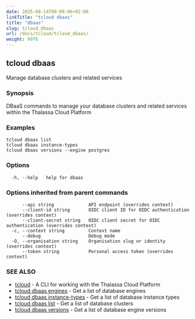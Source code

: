 ```yaml
---
date: 2025-08-14T00:09:06+02:00
linkTitle: "tcloud dbaas"
title: "dbaas"
slug: tcloud_dbaas
url: /docs/tcloud/tcloud_dbaas/
weight: 9976
---
```

## tcloud dbaas

Manage database clusters and related services

### Synopsis

DBaaS commands to manage your database clusters and related services within the Thalassa Cloud Platform

### Examples

```
tcloud dbaas list
tcloud dbaas instance-types
tcloud dbaas versions --engine postgres
```

### Options

```
  -h, --help   help for dbaas
```

### Options inherited from parent commands

```
      --api string             API endpoint (overrides context)
      --client-id string       OIDC client ID for OIDC authentication (overrides context)
      --client-secret string   OIDC client secret for OIDC authentication (overrides context)
  -c, --context string         Context name
      --debug                  Debug mode
  -O, --organisation string    Organisation slug or identity (overrides context)
      --token string           Personal access token (overrides context)
```

### SEE ALSO

* [tcloud](/docs/tcloud/tcloud/)	 - A CLI for working with the Thalassa Cloud Platform
* [tcloud dbaas engines](/docs/tcloud/tcloud_dbaas_engines/)	 - Get a list of database engines
* [tcloud dbaas instance-types](/docs/tcloud/tcloud_dbaas_instance-types/)	 - Get a list of database instance types
* [tcloud dbaas list](/docs/tcloud/tcloud_dbaas_list/)	 - Get a list of database clusters
* [tcloud dbaas versions](/docs/tcloud/tcloud_dbaas_versions/)	 - Get a list of database engine versions

